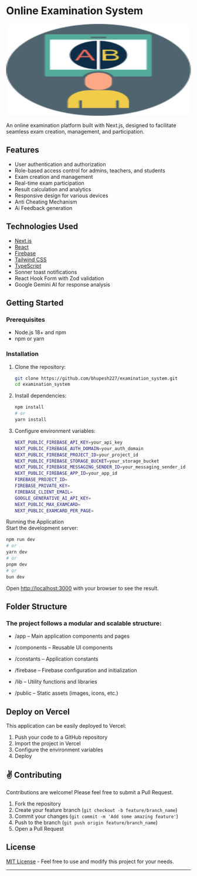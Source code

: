 # Online Examination System

<div align="center">
  <img src="public/logo.svg" alt="Logo" width="100%" height="250" />
</div>

An online examination platform built with Next.js, designed to facilitate seamless exam creation, management, and participation.

## Features

- User authentication and authorization
- Role-based access control for admins, teachers, and students
- Exam creation and management
- Real-time exam participation
- Result calculation and analytics
- Responsive design for various devices
- Anti Cheating Mechanism
- Ai Feedback generation

## Technologies Used

- [Next.js](https://nextjs.org/)
- [React](https://reactjs.org/)
- [Firebase](https://firebase.google.com/)
- [Tailwind CSS](https://tailwindcss.com/)
- [TypeScript](https://www.typescriptlang.org/)
- Sonner toast notifications
- React Hook Form with Zod validation
- Google Gemini AI for response analysis

## Getting Started

### Prerequisites

- Node.js 18+ and npm
- npm or yarn

### Installation

1. Clone the repository:

   ```bash
   git clone https://github.com/bhupesh227/examination_system.git
   cd examination_system
    ```
2. Install dependencies:
    ```bash
    npm install
    # or
    yarn install
    ```
3. Configure environment variables:
    ```bash
    NEXT_PUBLIC_FIREBASE_API_KEY=your_api_key
    NEXT_PUBLIC_FIREBASE_AUTH_DOMAIN=your_auth_domain
    NEXT_PUBLIC_FIREBASE_PROJECT_ID=your_project_id
    NEXT_PUBLIC_FIREBASE_STORAGE_BUCKET=your_storage_bucket
    NEXT_PUBLIC_FIREBASE_MESSAGING_SENDER_ID=your_messaging_sender_id
    NEXT_PUBLIC_FIREBASE_APP_ID=your_app_id
    FIREBASE_PROJECT_ID=
    FIREBASE_PRIVATE_KEY=
    FIREBASE_CLIENT_EMAIL=
    GOOGLE_GENERATIVE_AI_API_KEY=
    NEXT_PUBLIC_MAX_EXAMCARD=
    NEXT_PUBLIC_EXAMCARD_PER_PAGE=
    ```


Running the Application <br>
Start the development server:
```bash
npm run dev
# or
yarn dev
# or
pnpm dev
# or
bun dev
```

Open [http://localhost:3000](http://localhost:3000) with your browser to see the result.

## Folder Structure
### The project follows a modular and scalable structure:

- /app – Main application components and pages

- /components – Reusable UI components

- /constants – Application constants

- /firebase – Firebase configuration and initialization

- /lib – Utility functions and libraries

- /public – Static assets (images, icons, etc.)

## Deploy on Vercel

This application can be easily deployed to Vercel:

1. Push your code to a GitHub repository
2. Import the project in Vercel
3. Configure the environment variables
4. Deploy




## ✌️ Contributing

Contributions are welcome! Please feel free to submit a Pull Request.

1. Fork the repository
2. Create your feature branch (`git checkout -b feature/branch_name`)
3. Commit your changes (`git commit -m 'Add some amazing feature'`)
4. Push to the branch (`git push origin feature/branch_name`)
5. Open a Pull Request

## License

[MIT License](LICENSE) - Feel free to use and modify this project for your needs.

------------